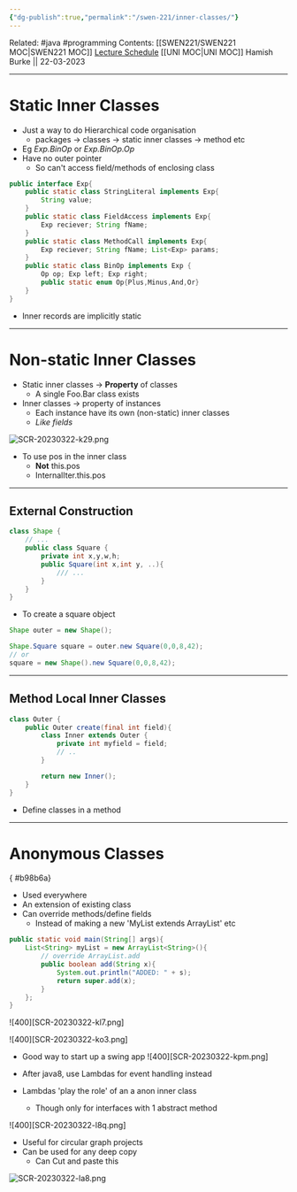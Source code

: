 ```yaml
---
{"dg-publish":true,"permalink":"/swen-221/inner-classes/"}
---
```


Related: #java #programming 
Contents: [[SWEN221/SWEN221 MOC\|SWEN221 MOC]]
[Lecture Schedule](https://ecs.wgtn.ac.nz/Courses/SWEN221_2023T1/LectureSchedule)
[[UNI MOC\|UNI MOC]]
Hamish Burke || 22-03-2023
***

# Static Inner Classes

- Just a way to do Hierarchical code organisation
	- packages -> classes -> static inner classes -> method etc
- Eg *Exp.BinOp* or *Exp.BinOp.Op*
- Have no outer pointer
	- So can't access field/methods of enclosing class

```java
public interface Exp{
	public static class StringLiteral implements Exp{
		String value;
	}
	public static class FieldAccess implements Exp{
		Exp reciever; String fName;
	}
	public static class MethodCall implements Exp{
		Exp reciever; String fName; List<Exp> params;
	}
	public static class BinOp implements Exp {
		Op op; Exp left; Exp right;
		public static enum Op{Plus,Minus,And,Or}
	}
}
```

- Inner records are implicitly static

***

# Non-static Inner Classes

- Static inner classes -> **Property** of classes
	- A single Foo.Bar class exists
- Inner classes -> property of instances
	- Each instance have its own (non-static) inner classes
	- *Like fields*

![SCR-20230322-k29.png](/img/user/SCR-20230322-k29.png)

- To use pos in the inner class
	- **Not** this.pos
	- InternalIter.this.pos

***

## External Construction

```java
class Shape {
	// ...
	public class Square {
		private int x,y,w,h;
		public Square(int x,int y, ..){
			/// ...
		}
	}
}
```

- To create a square object

```java
Shape outer = new Shape();

Shape.Square square = outer.new Square(0,0,8,42);
// or 
square = new Shape().new Square(0,0,8,42);
```

***

## Method Local Inner Classes

```java
class Outer {
	public Outer create(final int field){
		class Inner extends Outer {
			private int myfield = field;
			// ..
		}

		return new Inner();
	}
}
```

- Define classes in a method


***

# Anonymous Classes
{ #b98b6a}


- Used everywhere
- An extension of existing class
- Can override methods/define fields
	- Instead of making a new 'MyList extends ArrayList' etc

```java
public static void main(String[] args){
	List<String> myList = new ArrayList<String>(){
		// override ArrayList.add
		public boolean add(String x){
			System.out.println("ADDED: " + s);
			return super.add(x);
		}
	};
}
```

![400][SCR-20230322-kl7.png]

![400][SCR-20230322-ko3.png]
- Good way to start up a swing app
![400][SCR-20230322-kpm.png]
- After java8, use Lambdas for event handling instead

- Lambdas 'play the role' of an a anon inner class
	- Though only for interfaces with 1 abstract method

![400][SCR-20230322-l8q.png]
- Useful for circular graph projects
- Can be used for any deep copy 
	- Can Cut and paste this

![SCR-20230322-la8.png](/img/user/SCR-20230322-la8.png)

